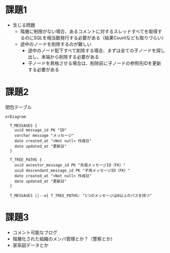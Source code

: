 # 課題1

- 生じる問題
  - 階層に制限がない場合、あるコメントに対するスレッドすべてを取得するのにSQLを相当数発行する必要がある（結果Countなども取りづらい）
  - 途中のノードを削除するのが難しい
    - 途中のノード配下すべて削除する場合、まずは全ての子ノードを探し出し、末端から削除する必要がある
    - 子ノードを昇格させる場合は、削除前に子ノードの参照先IDを更新する必要がある

# 課題2

閉包テーブル

```mermaid
erDiagram

  T_MESSAGES {
    uuid message_id PK "ID"
    varchar message "メッセージ"
    date created_at "<Not null> 作成日"
    date updated_at "更新日"
  }

  T_TREE_PATHS {
    uuid ancestor_message_id PK "先祖メッセージID（FK）"
    uuid descendant_message_id PK "子孫メッセージID（FK）"
    date created_at "<Not null> 作成日"
    date updated_at "更新日"
  }

  T_MESSAGES ||--o{ T_TREE_PATHS: "1つのメッセージは0以上のパスを持つ"
```

# 課題3

- コメント可能なブログ
- 階層化された組織のメンバ管理とか？（警察とか）
- 家系図データとか
